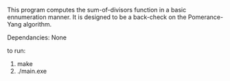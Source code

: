 This program computes the sum-of-divisors function in a basic ennumeration manner.
It is designed to be a back-check on the Pomerance-Yang algorithm.

Dependancies:
None

to run:

1. make
2. ./main.exe
